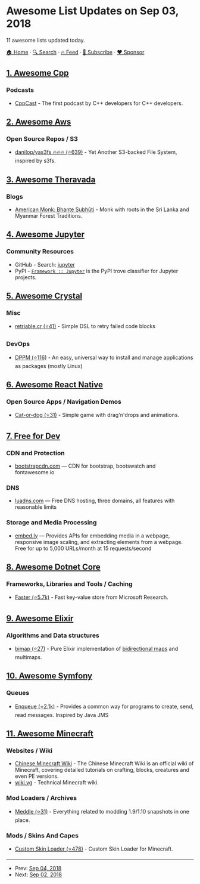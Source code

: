 # Awesome List Updates on Sep 03, 2018

11 awesome lists updated today.

[🏠 Home](/README.md) · [🔍 Search](https://www.trackawesomelist.com/search/) · [🔥 Feed](https://www.trackawesomelist.com/rss.xml) · [📮 Subscribe](https://trackawesomelist.us17.list-manage.com/subscribe?u=d2f0117aa829c83a63ec63c2f&id=36a103854c) · [❤️  Sponsor](https://github.com/sponsors/theowenyoung)



## [1. Awesome Cpp](/content/fffaraz/awesome-cpp/README.md)

### Podcasts

*   [CppCast](http://cppcast.com) - The first podcast by C++ developers for C++ developers.

## [2. Awesome Aws](/content/donnemartin/awesome-aws/README.md)

### Open Source Repos / S3

*   [danilop/yas3fs :fire::fire::fire: (⭐639)](https://github.com/danilop/yas3fs) - Yet Another S3-backed File System, inspired by s3fs.

## [3. Awesome Theravada](/content/johnjago/awesome-theravada/README.md)

### Blogs

*   [American Monk: Bhante Subhūti](http://americanmonk.org/) - Monk with roots in the Sri Lanka and Myanmar Forest Traditions.

## [4. Awesome Jupyter](/content/markusschanta/awesome-jupyter/README.md)

### Community Resources

*   GitHub - Search: [jupyter](https://github.com/search?type=Repositories\&q=jupyter)
*   PyPI - [`Framework :: Jupyter`](https://pypi.org/search/?\&c=Framework+%3A%3A+Jupyter)
    is the PyPI trove classifier for Jupyter projects.

## [5. Awesome Crystal](/content/veelenga/awesome-crystal/README.md)

### Misc

*   [retriable.cr (⭐41)](https://github.com/Sija/retriable.cr) - Simple DSL to retry failed code blocks

### DevOps

*   [DPPM (⭐116)](https://github.com/DFabric/dppm) - An easy, universal way to install and manage applications as packages (mostly Linux)

## [6. Awesome React Native](/content/jondot/awesome-react-native/README.md)

### Open Source Apps / Navigation Demos

*   [Cat-or-dog (⭐31)](https://github.com/punksta/Cat-or-dog) - Simple game with drag'n'drops and animations.

## [7. Free for Dev](/content/ripienaar/free-for-dev/README.md)

### CDN and Protection

*   [bootstrapcdn.com](https://www.bootstrapcdn.com/) — CDN for bootstrap, bootswatch and fontawesome.io

### DNS

*   [luadns.com](https://www.luadns.com/) — Free DNS hosting, three domains, all features with reasonable limits

### Storage and Media Processing

*   [embed.ly](https://embed.ly/) — Provides APIs for embedding media in a webpage, responsive image scaling, and extracting elements from a webpage. Free for up to 5,000 URLs/month at 15 requests/second

## [8. Awesome Dotnet Core](/content/thangchung/awesome-dotnet-core/README.md)

### Frameworks, Libraries and Tools / Caching

*   [Faster (⭐5.7k)](https://github.com/Microsoft/FASTER/tree/master/cs) - Fast key-value store from Microsoft Research.

## [9. Awesome Elixir](/content/h4cc/awesome-elixir/README.md)

### Algorithms and Data structures

*   [bimap (⭐27)](https://github.com/mkaput/elixir-bimap) - Pure Elixir implementation of [bidirectional maps](https://en.wikipedia.org/wiki/Bidirectional_map) and multimaps.

## [10. Awesome Symfony](/content/sitepoint-editors/awesome-symfony/README.md)

### Queues

*   [Enqueue (⭐2.1k)](https://github.com/php-enqueue/enqueue-dev) -  Provides a common way for programs to create, send, read messages. Inspired by Java JMS

## [11. Awesome Minecraft](/content/bs-community/awesome-minecraft/README.md)

### Websites / Wiki

*   [Chinese Minecraft Wiki](https://minecraft-zh.gamepedia.com/Minecraft_Wiki) - The Chinese Minecraft Wiki is an official wiki of Minecraft, covering detailed tutorials on crafting, blocks, creatures and even PE versions.
*   [wiki.vg](http://wiki.vg/) - Technical Minecraft wiki.

### Mod Loaders / Archives

*   [Meddle (⭐31)](https://github.com/FyberOptic/Meddle) - Everything related to modding 1.9/1.10 snapshots in one place.

### Mods / Skins And Capes

*   [Custom Skin Loader (⭐478)](https://github.com/xfl03/MCCustomSkinLoader) - Custom Skin Loader for Minecraft.

---

- Prev: [Sep 04, 2018](/content/2018/09/04/README.md)
- Next: [Sep 02, 2018](/content/2018/09/02/README.md)